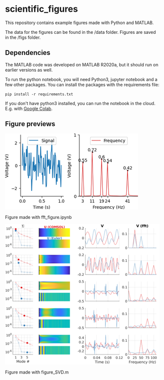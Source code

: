 # scientific_figures

This repository contains example figures made with Python and MATLAB. 

The data for the figures can be found in the /data folder. Figures are saved in the /figs folder. 


## Dependencies
The MATLAB code was developed on MATLAB R2020a, but it should run on earlier versions as well. 

To run the python notebook, you will need Python3, jupyter notebook and a few other packages. You can install the packages with the requirements file: 

    pip install -r requirements.txt 

If you don't have python3 installed, you can run the notebook in the cloud. E.g. with <a href="https://colab.research.google.com/">Google Colab</a>. 

 
## Figure previews

![](figs/figure_fft.png)

Figure made with fft_figure.ipynb




![](figs/figure_SVD.png) 

Figure made with figure_SVD.m 